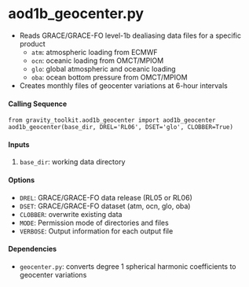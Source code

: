 aod1b_geocenter.py
==================

- Reads GRACE/GRACE-FO level-1b dealiasing data files for a specific product
    - `atm`: atmospheric loading from ECMWF
    - `ocn`: oceanic loading from OMCT/MPIOM
    - `glo`: global atmospheric and oceanic loading
    - `oba`: ocean bottom pressure from OMCT/MPIOM
- Creates monthly files of geocenter variations at 6-hour intervals

#### Calling Sequence
```
from gravity_toolkit.aod1b_geocenter import aod1b_geocenter
aod1b_geocenter(base_dir, DREL='RL06', DSET='glo', CLOBBER=True)
```

#### Inputs
 1. `base_dir`: working data directory  

#### Options
 - `DREL`: GRACE/GRACE-FO data release (RL05 or RL06)  
 - `DSET`: GRACE/GRACE-FO dataset (atm, ocn, glo, oba)  
 - `CLOBBER`: overwrite existing data  
 - `MODE`: Permission mode of directories and files  
 - `VERBOSE`: Output information for each output file  

#### Dependencies
 - `geocenter.py`: converts degree 1 spherical harmonic coefficients to geocenter variations  
